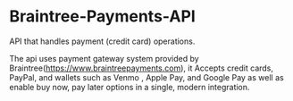 # Braintree-Payments-API
API that handles payment (credit card) operations.

The api uses payment gateway  system provided by Braintree(https://www.braintreepayments.com), it Accepts credit cards, PayPal, and wallets such as Venmo , Apple Pay, and Google Pay as well as enable buy now, pay later options in a single, modern integration.


